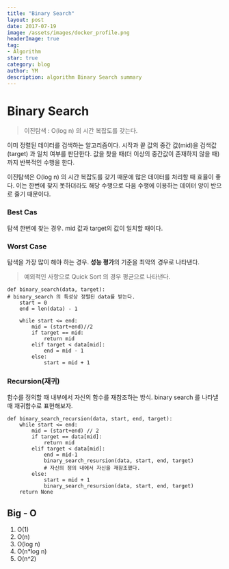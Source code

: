 ```yaml
---
title: "Binary Search"
layout: post
date: 2017-07-19
image: /assets/images/docker_profile.png
headerImage: true
tag:
- Algorithm
star: true
category: blog
author: YM
description: algorithm Binary Search summary
---
```


# Binary Search

> 이진탐색 : O(log n) 의 시간 복잡도를 갖는다.

이미 정렬된 데이터를 검색하는 알고리즘이다. 시작과 끝 값의 중간 값(mid)을 검색값(target) 과 일치 여부를 판단한다. 값을 찾을 때(더 이상의 중간값이 존재하지 않을 때)까지 반복적인 수행을 한다.

이진탐색은 O(log n) 의 시간 복잡도를 갖기 때문에 많은 데이터를 처리할 때 효율이 좋다. 이는 한번에 찾지 못하더라도 해당 수행으로 다음 수행에 이용하는 데이터 양이 반으로 줄기 때문이다. 

### Best Cas

탐색 한번에 찾는 경우. mid 값과 target의 값이 일치할 때이다. 

### Worst Case

탐색을 가장 많이 해야 하는 경우. **성능 평가**의 기준을 최악의 경우로 나타낸다.

> 예외적인 사항으로 Quick Sort 의 경우 평균으로 나타낸다. 

```
def binary_search(data, target):
# binary_search 의 특성상 정렬된 data를 받는다.
	start = 0
	end = len(data) - 1
	
	while start <= end:
		mid = (start+end)//2
		if target == mid:
			return mid
		elif target < data[mid]:
			end = mid - 1
		else:
			start = mid + 1
```

### Recursion(재귀)

함수를 정의할 때 내부에서 자신의 함수를 재참조하는 방식. binary search 를 나타낼 때 재귀함수로 표현해보자.

```
def binary_search_recursion(data, start, end, target):
	while start <= end:
		mid = (start+end) // 2
		if target == data[mid]:
			return mid
		elif target < data[mid]:
			end = mid-1
			binary_search_resursion(data, start, end, target)
			# 자신의 정의 내에서 자신을 재참조했다.
		else:
			start = mid + 1
			binary_search_resursion(data, start, end, target)
	return None
```



## Big - O 

1. O(1)
2. O(n)
3. O(log n)
4. O(n*log n)
5. O(n^2)

